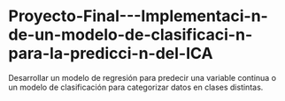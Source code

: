 # Proyecto-Final---Implementaci-n-de-un-modelo-de-clasificaci-n-para-la-predicci-n-del-ICA
Desarrollar un modelo de regresión para predecir una variable continua o un modelo de clasificación para categorizar datos en clases distintas.
